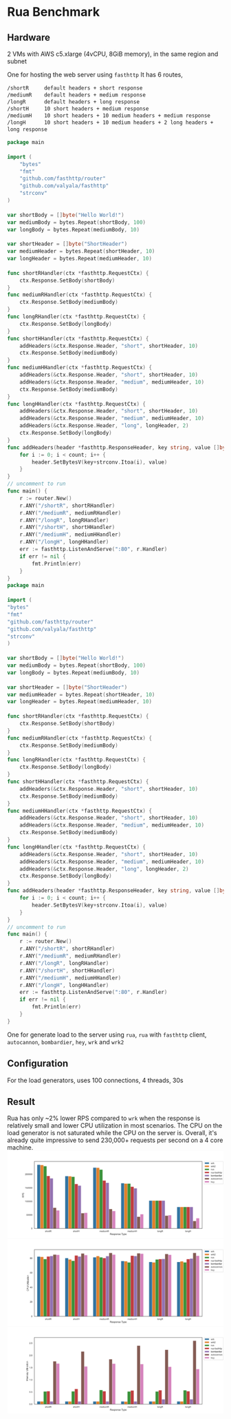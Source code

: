 # Rua Benchmark

## Hardware

2 VMs with AWS c5.xlarge (4vCPU, 8GiB memory), in the same region and subnet

One for hosting the web server using `fasthttp`
It has 6 routes, 
```
/shortR     default headers + short response 
/mediumR    default headers + medium response 
/longR      default headers + long response
/shortH     10 short headers + medium response
/mediumH    10 short headers + 10 medium headers + medium response
/longH      10 short headers + 10 medium headers + 2 long headers + long response
```
```go
package main

import (
	"bytes"
	"fmt"
	"github.com/fasthttp/router"
	"github.com/valyala/fasthttp"
	"strconv"
)

var shortBody = []byte("Hello World!")
var mediumBody = bytes.Repeat(shortBody, 100)
var longBody = bytes.Repeat(mediumBody, 10)

var shortHeader = []byte("ShortHeader")
var mediumHeader = bytes.Repeat(shortHeader, 10)
var longHeader = bytes.Repeat(mediumHeader, 10)

func shortRHandler(ctx *fasthttp.RequestCtx) {
	ctx.Response.SetBody(shortBody)
}
func mediumRHandler(ctx *fasthttp.RequestCtx) {
	ctx.Response.SetBody(mediumBody)
}
func longRHandler(ctx *fasthttp.RequestCtx) {
	ctx.Response.SetBody(longBody)
}
func shortHHandler(ctx *fasthttp.RequestCtx) {
	addHeaders(&ctx.Response.Header, "short", shortHeader, 10)
	ctx.Response.SetBody(mediumBody)
}
func mediumHHandler(ctx *fasthttp.RequestCtx) {
	addHeaders(&ctx.Response.Header, "short", shortHeader, 10)
	addHeaders(&ctx.Response.Header, "medium", mediumHeader, 10)
	ctx.Response.SetBody(mediumBody)
}
func longHHandler(ctx *fasthttp.RequestCtx) {
	addHeaders(&ctx.Response.Header, "short", shortHeader, 10)
	addHeaders(&ctx.Response.Header, "medium", mediumHeader, 10)
	addHeaders(&ctx.Response.Header, "long", longHeader, 2)
	ctx.Response.SetBody(longBody)
}
func addHeaders(header *fasthttp.ResponseHeader, key string, value []byte, count int) {
	for i := 0; i < count; i++ {
		header.SetBytesV(key+strconv.Itoa(i), value)
	}
}
// uncomment to run
func main() {
	r := router.New()
	r.ANY("/shortR", shortRHandler)
	r.ANY("/mediumR", mediumRHandler)
	r.ANY("/longR", longRHandler)
	r.ANY("/shortH", shortHHandler)
	r.ANY("/mediumH", mediumHHandler)
	r.ANY("/longH", longHHandler)
	err := fasthttp.ListenAndServe(":80", r.Handler)
	if err != nil {
		fmt.Println(err)
	}
}
package main

import (
"bytes"
"fmt"
"github.com/fasthttp/router"
"github.com/valyala/fasthttp"
"strconv"
)

var shortBody = []byte("Hello World!")
var mediumBody = bytes.Repeat(shortBody, 100)
var longBody = bytes.Repeat(mediumBody, 10)

var shortHeader = []byte("ShortHeader")
var mediumHeader = bytes.Repeat(shortHeader, 10)
var longHeader = bytes.Repeat(mediumHeader, 10)

func shortRHandler(ctx *fasthttp.RequestCtx) {
	ctx.Response.SetBody(shortBody)
}
func mediumRHandler(ctx *fasthttp.RequestCtx) {
	ctx.Response.SetBody(mediumBody)
}
func longRHandler(ctx *fasthttp.RequestCtx) {
	ctx.Response.SetBody(longBody)
}
func shortHHandler(ctx *fasthttp.RequestCtx) {
	addHeaders(&ctx.Response.Header, "short", shortHeader, 10)
	ctx.Response.SetBody(mediumBody)
}
func mediumHHandler(ctx *fasthttp.RequestCtx) {
	addHeaders(&ctx.Response.Header, "short", shortHeader, 10)
	addHeaders(&ctx.Response.Header, "medium", mediumHeader, 10)
	ctx.Response.SetBody(mediumBody)
}
func longHHandler(ctx *fasthttp.RequestCtx) {
	addHeaders(&ctx.Response.Header, "short", shortHeader, 10)
	addHeaders(&ctx.Response.Header, "medium", mediumHeader, 10)
	addHeaders(&ctx.Response.Header, "long", longHeader, 2)
	ctx.Response.SetBody(longBody)
}
func addHeaders(header *fasthttp.ResponseHeader, key string, value []byte, count int) {
	for i := 0; i < count; i++ {
		header.SetBytesV(key+strconv.Itoa(i), value)
	}
}
// uncomment to run
func main() {
	r := router.New()
	r.ANY("/shortR", shortRHandler)
	r.ANY("/mediumR", mediumRHandler)
	r.ANY("/longR", longRHandler)
	r.ANY("/shortH", shortHHandler)
	r.ANY("/mediumH", mediumHHandler)
	r.ANY("/longH", longHHandler)
	err := fasthttp.ListenAndServe(":80", r.Handler)
	if err != nil {
		fmt.Println(err)
	}
}
```



One for generate load to the server using `rua`, `rua` with `fasthttp` client, `autocannon`, `bombardier`, `hey`, `wrk` and `wrk2`

## Configuration
For the load generators, uses 100 connections, 4 threads, 30s

## Result
Rua has only ~2% lower RPS compared to `wrk` when the response is relatively small and lower CPU utilization in most scenarios.
The CPU on the load generator is not saturated while the CPU on the server is.
Overall, it's already quite impressive to send 230,000+ requests per second on a 4 core machine.
![RPS](result/out_rps.png)
![CPU](result/out_cpu.png)
![Memory](result/out_memory.png)